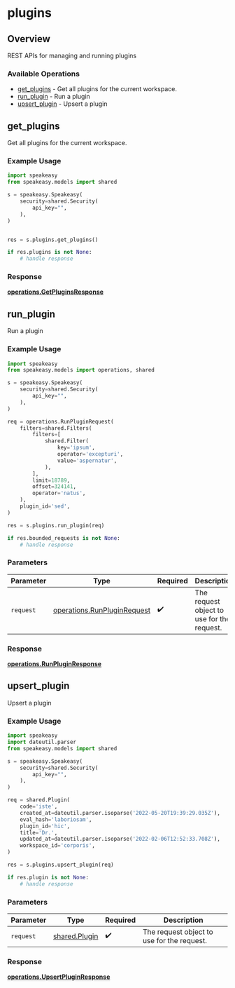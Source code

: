 # plugins

## Overview

REST APIs for managing and running plugins

### Available Operations

* [get_plugins](#get_plugins) - Get all plugins for the current workspace.
* [run_plugin](#run_plugin) - Run a plugin
* [upsert_plugin](#upsert_plugin) - Upsert a plugin

## get_plugins

Get all plugins for the current workspace.

### Example Usage

```python
import speakeasy
from speakeasy.models import shared

s = speakeasy.Speakeasy(
    security=shared.Security(
        api_key="",
    ),
)


res = s.plugins.get_plugins()

if res.plugins is not None:
    # handle response
```


### Response

**[operations.GetPluginsResponse](../../models/operations/getpluginsresponse.md)**


## run_plugin

Run a plugin

### Example Usage

```python
import speakeasy
from speakeasy.models import operations, shared

s = speakeasy.Speakeasy(
    security=shared.Security(
        api_key="",
    ),
)

req = operations.RunPluginRequest(
    filters=shared.Filters(
        filters=[
            shared.Filter(
                key='ipsum',
                operator='excepturi',
                value='aspernatur',
            ),
        ],
        limit=18789,
        offset=324141,
        operator='natus',
    ),
    plugin_id='sed',
)

res = s.plugins.run_plugin(req)

if res.bounded_requests is not None:
    # handle response
```

### Parameters

| Parameter                                                                  | Type                                                                       | Required                                                                   | Description                                                                |
| -------------------------------------------------------------------------- | -------------------------------------------------------------------------- | -------------------------------------------------------------------------- | -------------------------------------------------------------------------- |
| `request`                                                                  | [operations.RunPluginRequest](../../models/operations/runpluginrequest.md) | :heavy_check_mark:                                                         | The request object to use for the request.                                 |


### Response

**[operations.RunPluginResponse](../../models/operations/runpluginresponse.md)**


## upsert_plugin

Upsert a plugin

### Example Usage

```python
import speakeasy
import dateutil.parser
from speakeasy.models import shared

s = speakeasy.Speakeasy(
    security=shared.Security(
        api_key="",
    ),
)

req = shared.Plugin(
    code='iste',
    created_at=dateutil.parser.isoparse('2022-05-20T19:39:29.035Z'),
    eval_hash='laboriosam',
    plugin_id='hic',
    title='Dr.',
    updated_at=dateutil.parser.isoparse('2022-02-06T12:52:33.708Z'),
    workspace_id='corporis',
)

res = s.plugins.upsert_plugin(req)

if res.plugin is not None:
    # handle response
```

### Parameters

| Parameter                                      | Type                                           | Required                                       | Description                                    |
| ---------------------------------------------- | ---------------------------------------------- | ---------------------------------------------- | ---------------------------------------------- |
| `request`                                      | [shared.Plugin](../../models/shared/plugin.md) | :heavy_check_mark:                             | The request object to use for the request.     |


### Response

**[operations.UpsertPluginResponse](../../models/operations/upsertpluginresponse.md)**

